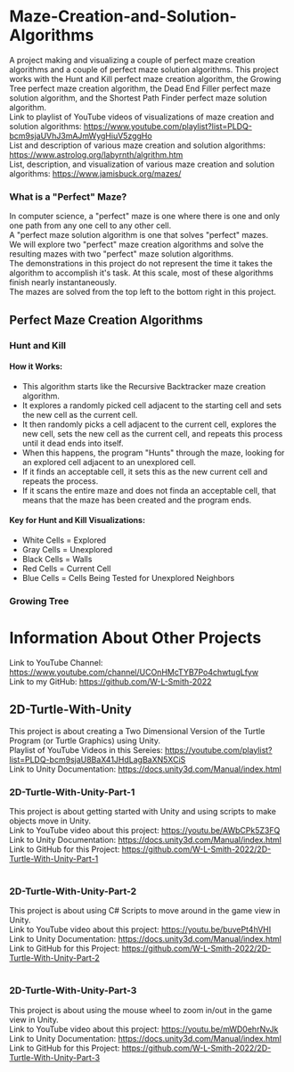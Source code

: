 # Maze-Creation-and-Solution-Algorithms
A project making and visualizing a couple of perfect maze creation algorithms and a couple of perfect maze solution algorithms. 
This project works with the Hunt and Kill perfect maze creation algorithm, the Growing Tree perfect maze creation algorithm, the Dead End Filler perfect maze solution algorithm, and the Shortest Path Finder perfect maze solution algorithm. <br />
Link to playlist of YouTube videos of visualizations of maze creation and solution algorithms: https://www.youtube.com/playlist?list=PLDQ-bcm9sjaUVhJ3mAJmWygHiuV5zggHo <br />
List and description of various maze creation and solution algorithms: https://www.astrolog.org/labyrnth/algrithm.htm <br />
List, description, and visualization of various maze creation and solution algorithms: https://www.jamisbuck.org/mazes/ <br/>
### What is a "Perfect" Maze?
In computer science, a "perfect" maze is one where there is one and only one path from any one cell to any other cell. <br />
A "perfect maze solution algorithm is one that solves "perfect" mazes. <br />
We will explore two "perfect" maze creation algorithms and solve the resulting mazes with two "perfect" maze solution algorithms. <br />
The demonstrations in this project do not represent the time it takes the algorithm to accomplish it's task. At this scale, most of these algorithms finish nearly instantaneously. <br />
The mazes are solved from the top left to the bottom right in this project. <br />
## Perfect Maze Creation Algorithms <br />
### Hunt and Kill
#### How it Works:
* This algorithm starts like the Recursive Backtracker maze creation algorithm.
* It explores a randomly picked cell adjacent to the starting cell and sets the new cell as the current cell. 
* It then randomly picks a cell adjacent to the current cell, explores the new cell, sets the new cell as the current cell, and repeats this process until it dead ends into itself.
* When this happens, the program "Hunts" through the maze, looking for an explored cell adjacent to an unexplored cell.
* If it finds an acceptable cell, it sets this as the new current cell and repeats the process.
* If it scans the entire maze and does not finda an acceptable cell, that means that the maze has been created and the program ends.
#### Key for Hunt and Kill Visualizations:
* White Cells = Explored
* Gray Cells = Unexplored
* Black Cells = Walls
* Red Cells = Current Cell
* Blue Cells = Cells Being Tested for Unexplored Neighbors
### Growing Tree
# Information About Other Projects <br />
Link to YouTube Channel: https://www.youtube.com/channel/UCOnHMcTYB7Po4chwtugLfyw <br />
Link to my GitHub: https://github.com/W-L-Smith-2022
## 2D-Turtle-With-Unity <br />
This project is about creating a Two Dimensional Version of the Turtle Program (or Turtle Graphics) using Unity. <br />
Playlist of YouTube Videos in this Sereies: https://youtube.com/playlist?list=PLDQ-bcm9sjaU8BaX41JHdLagBaXN5XCiS <br />
Link to Unity Documentation: https://docs.unity3d.com/Manual/index.html <br />
### 2D-Turtle-With-Unity-Part-1
This project is about getting started with Unity and using scripts to make objects move in Unity. <br />
Link to YouTube video about this project: https://youtu.be/AWbCPk5Z3FQ <br />
Link to Unity Documentation: https://docs.unity3d.com/Manual/index.html <br />
Link to GitHub for this Project: https://github.com/W-L-Smith-2022/2D-Turtle-With-Unity-Part-1 <br />
<br />
### 2D-Turtle-With-Unity-Part-2
This project is about using C# Scripts to move around in the game view in Unity. <br />
Link to YouTube video about this project: https://youtu.be/buvePt4hVHI <br />
Link to Unity Documentation: https://docs.unity3d.com/Manual/index.html <br />
Link to GitHub for this Project: https://github.com/W-L-Smith-2022/2D-Turtle-With-Unity-Part-2 <br />
<br />
### 2D-Turtle-With-Unity-Part-3
This project is about using the mouse wheel to zoom in/out in the game view in Unity. <br />
Link to YouTube video about this project: https://youtu.be/mWD0ehrNvJk <br />
Link to Unity Documentation: https://docs.unity3d.com/Manual/index.html <br />
Link to GitHub for this Project: https://github.com/W-L-Smith-2022/2D-Turtle-With-Unity-Part-3 <br />
<br />
